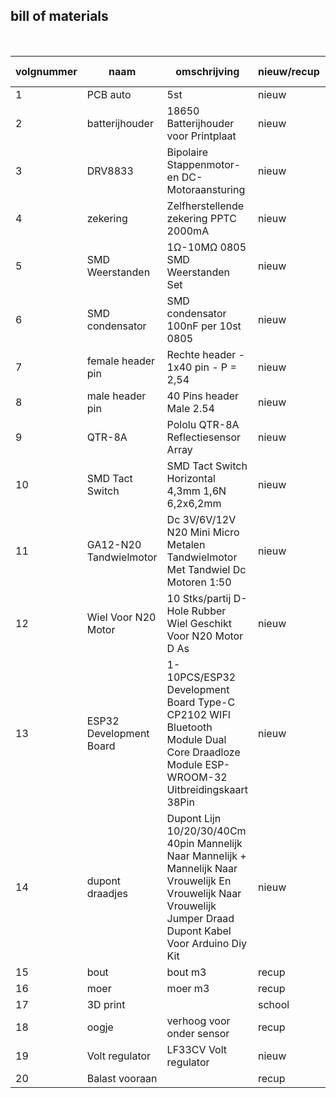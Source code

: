 ## bill of materials
<br />

|volgnummer|naam|omschrijving|nieuw/recup|kostprijs/stuk (euro)|aantal|subtotaal (euro)|
|----------|----|------------|-----------|---------|------|---------|
|         1|PCB auto|5st            |nieuw|7.8|1|7.8|
|2|batterijhouder|18650 Batterijhouder voor Printplaat|nieuw|1.24|2|2.48|
|3|DRV8833|Bipolaire Stappenmotor- en DC-Motoraansturing|nieuw|2.48|1|2.48|
|4|zekering|Zelfherstellende zekering PPTC 2000mA|nieuw|1.07|1|1.07|
|5|SMD Weerstanden|1Ω-10MΩ 0805 SMD Weerstanden Set|nieuw|6.61|1|6.61|
|6|SMD condensator|SMD condensator 100nF per 10st 0805|nieuw|1.21|1|1.21|
|7|female header pin|Rechte header - 1x40 pin - P = 2,54|nieuw|1.5|3|4.5|
|8|male header pin|40 Pins header Male 2.54|nieuw|0.33|1|0.33|
|9|QTR-8A|Pololu QTR-8A Reflectiesensor Array|nieuw|11.47|1|11.47|
|10|SMD Tact Switch|SMD Tact Switch Horizontal 4,3mm 1,6N 6,2x6,2mm|nieuw|0.46|2|0.92|
|11|GA12-N20 Tandwielmotor|Dc 3V/6V/12V N20 Mini Micro Metalen Tandwielmotor Met Tandwiel Dc Motoren 1:50|nieuw|3.41|2|6.28|
|12|Wiel Voor N20 Motor|10 Stks/partij D-Hole Rubber Wiel Geschikt Voor N20 Motor D As|nieuw|0.93|1|0.93
|13|ESP32 Development Board|1-10PCS/ESP32 Development Board Type-C CP2102 WIFI Bluetooth Module Dual Core Draadloze Module ESP-WROOM-32 Uitbreidingskaart 38Pin|nieuw|4.82|1|4.82|
|14|dupont draadjes|Dupont Lijn 10/20/30/40Cm 40pin Mannelijk Naar Mannelijk + Mannelijk Naar Vrouwelijk En Vrouwelijk Naar Vrouwelijk Jumper Draad Dupont Kabel Voor Arduino Diy Kit|nieuw|2.03|1|2.03|
|15|bout|bout m3|recup| |4| |
|16|moer|moer m3|recup| |4| |
|17|3D print||school||1||
|18|oogje|verhoog voor onder sensor|recup||1||
|19|Volt regulator|LF33CV Volt regulator|nieuw|0.82|1|0.82|
|20|Balast vooraan||recup||||
